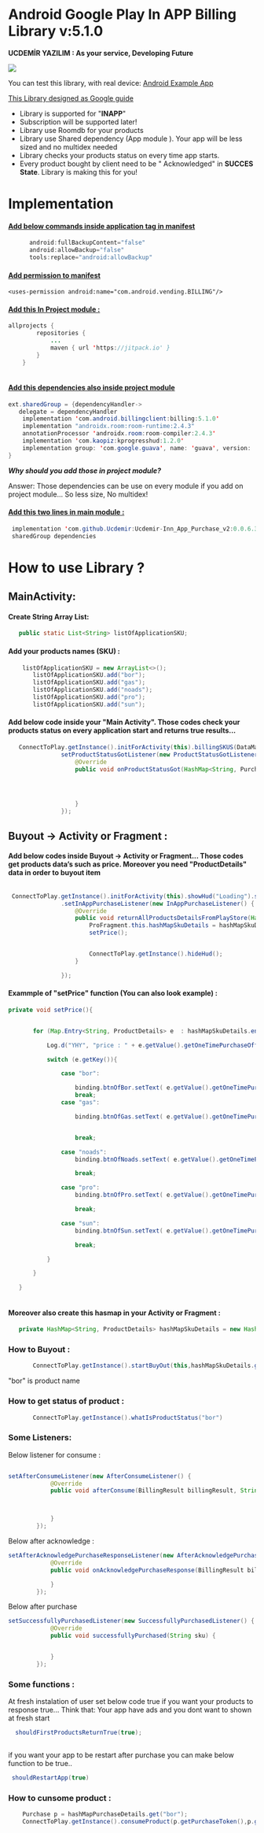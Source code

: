 # Android Google Play In APP Billing Library v:5.1.0 
**UCDEMİR YAZILIM : As your service, Developing Future**

[![](https://jitpack.io/v/Ucdemir/Ucdemir-Inn_App_Purchase_v2.svg)](https://jitpack.io/#Ucdemir/Ucdemir-Inn_App_Purchase_v2)



You can test this library, with real device:
[Android Example App](https://play.google.com/store/apps/details?id=yazilim.hilal.yesil.inn_app_purchase)

[This Library designed as Google guide](https://developer.android.com/google/play/billing/billing_library_overview)


* Library is supported for "**INAPP**"
* Subscription  will be supported later!
* Library use Roomdb for your products
* Library use Shared dependency (App module ). Your app will be less sized and no multidex needed
* Library checks your products status on every time app starts.
* Every product bought by client need to be " Acknowledged" in **SUCCES State**. Library is making this for you! 

# Implementation
#### <ins> Add  below commands inside application tag  in manifest  </ins> ####
  ```java
        android:fullBackupContent="false"
        android:allowBackup="false"
        tools:replace="android:allowBackup"
```
#### <ins> Add permission to manifest </ins> ####

```android
<uses-permission android:name="com.android.vending.BILLING"/>
```


#### <ins> Add this In Project module  : </ins> ####

```java
allprojects {
		repositories {
			...
			maven { url 'https://jitpack.io' }
		}
	}
	
```

#### <ins> Add this dependencies also inside project module </ins> ####


```java
ext.sharedGroup = {dependencyHandler->
   delegate = dependencyHandler
    implementation 'com.android.billingclient:billing:5.1.0'
    implementation "androidx.room:room-runtime:2.4.3"
    annotationProcessor 'androidx.room:room-compiler:2.4.3'
    implementation 'com.kaopiz:kprogresshud:1.2.0'
    implementation group: 'com.google.guava', name: 'guava', version: '11.0.2'
}
```

***Why should you add those in project module?***

Answer: Those  dependencies can be use on every module  if you add  on project module... So less size, No multidex!

 
 #### <ins> Add this two lines in main module : </ins> ####
 
 ```java
  implementation 'com.github.Ucdemir:Ucdemir-Inn_App_Purchase_v2:0.0.6.3'
  sharedGroup dependencies
```

# How to use Library ?        
## MainActivity:


 
 #### Create String Array List:  ####


 ```java
    public static List<String> listOfApplicationSKU;
```
 
 #### Add your products names (SKU) :  ####

 ```java
     listOfApplicationSKU = new ArrayList<>();
        listOfApplicationSKU.add("bor");
        listOfApplicationSKU.add("gas");
        listOfApplicationSKU.add("noads");
        listOfApplicationSKU.add("pro");
        listOfApplicationSKU.add("sun");

  ``` 

 ####  Add below code inside your "Main Activity". Those codes check your products status on every application start and returns true results... ####


 ```java
    ConnectToPlay.getInstance().initForActivity(this).billingSKUS(DataManager.listOfApplicationSKU).startToWork(ConnectToPlay.CallType.CheckProductStatus).
                setProductStatusGotListener(new ProductStatusGotListener() {
                    @Override
                    public void onProductStatusGot(HashMap<String, Purchase> hashMapPurchaseDetails) {




                    }
                });
```
## Buyout -> Activity or Fragment :

 #### Add below codes inside Buyout -> Activity or Fragment... Those codes get products data’s such as price. Moreover you need "ProductDetails" data in order to buyout item  ####


 ```java

  ConnectToPlay.getInstance().initForActivity(this).showHud("Loading").startToWork(ConnectToPlay.CallType.GetPriceProducts)
                .setInAppPurchaseListener(new InAppPurchaseListener() {
                    @Override
                    public void returnAllProductsDetailsFromPlayStore(HashMap<String,ProductDetails> hashMapSkuDetails) {
                        ProFragment.this.hashMapSkuDetails = hashMapSkuDetails;
                        setPrice();


                        ConnectToPlay.getInstance().hideHud();
                    }

                });
```

 ####  Exammple of "setPrice" function (You can also look example) : ####

 ```java
private void setPrice(){


        for (Map.Entry<String, ProductDetails> e  : hashMapSkuDetails.entrySet()){

            Log.d("YHY", "price : " + e.getValue().getOneTimePurchaseOfferDetails().getFormattedPrice());

            switch (e.getKey()){

                case "bor":

                    binding.btnOfBor.setText( e.getValue().getOneTimePurchaseOfferDetails().getFormattedPrice());
                    break;
                case "gas":

                    binding.btnOfGas.setText( e.getValue().getOneTimePurchaseOfferDetails().getFormattedPrice());


                    break;

                case "noads":
                    binding.btnOfNoads.setText( e.getValue().getOneTimePurchaseOfferDetails().getFormattedPrice());

                    break;

                case "pro":
                    binding.btnOfPro.setText( e.getValue().getOneTimePurchaseOfferDetails().getFormattedPrice());

                    break;

                case "sun":
                    binding.btnOfSun.setText( e.getValue().getOneTimePurchaseOfferDetails().getFormattedPrice());

                    break;

            }

        }

    }
  
```
####  Moreover also create  this hasmap in your Activity or Fragment : ####


 ```java
    private HashMap<String, ProductDetails> hashMapSkuDetails = new HashMap<>();  
```

### How to Buyout : ###

 ```java
        ConnectToPlay.getInstance().startBuyOut(this,hashMapSkuDetails.get("bor")); 
```

"bor" is product name


### How to get status of product : ###

 ```java
        ConnectToPlay.getInstance().whatIsProductStatus("bor")
```

### Some Listeners:     
Below listener for consume :
```java

setAfterConsumeListener(new AfterConsumeListener() {
            @Override
            public void afterConsume(BillingResult billingResult, String s) {



            }
        });
```

Below after acknowledge :

```java
setAfterAcknowledgePurchaseResponseListener(new AfterAcknowledgePurchaseResponseListener() {
            @Override
            public void onAcknowledgePurchaseResponse(BillingResult billingResult) {

            }
        });
```

Below after purchase
```java
setSuccessfullyPurchasedListener(new SuccessfullyPurchasedListener() {
            @Override
            public void successfullyPurchased(String sku) {


            }
        });

```
### Some functions :   

At fresh instalation of user set below code true if you want your products to response true...
Think that: Your app have ads and you dont want to shown at fresh start
```java
  shouldFirstProductsReturnTrue(true);
  
```

if you want your app to be restart after purchase you can make below function to be true..
```java
 shouldRestartApp(true)  
```
### How to cunsome product :   

```java
    Purchase p = hashMapPurchaseDetails.get("bor");
    ConnectToPlay.getInstance().consumeProduct(p.getPurchaseToken(),p.getDeveloperPayload());
```
